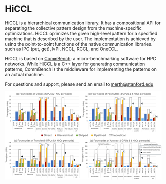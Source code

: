 # HiCCL

HiCCL is a hierarchical communication library. It has a compositional API for separating the collective pattern design from the machine-specific optimizations. HiCCL optimizes the given high-level pattern for a specified machine that is described by the user. The implementation is achieved by using the point-to-point functions of the native communication libraries, such as IPC (put, get), MPI, NCCL, RCCL, and OneCCL.

HiCCL is based on [CommBench](https://github.com/merthidayetoglu/CommBench): a micro-benchmarking software for HPC networks. While HiCCL is a C++ layer for generating communication patterns, CommBench is the middleware for implementing the patterns on an actual machine.

For questions and support, please send an email to merth@stanford.edu

![Collective throughput.](misc/hiccl_collectives_new.png)
